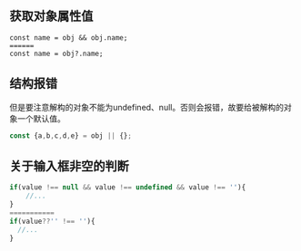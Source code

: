 <!--
 * @Author: lcz
 * @Date: 2021-10-09 10:38:02
 * @LastEditTime: 2021-10-09 10:40:44
 * @LastEditors: Please set LastEditors
 * @Description: 代码优化小妙招
 * @FilePath: \lcz_document\docs\optimization\littleTrick.md
-->

## 获取对象属性值
```
const name = obj && obj.name;
======
const name = obj?.name;
```

## 结构报错
但是要注意解构的对象不能为undefined、null。否则会报错，故要给被解构的对象一个默认值。
```js
const {a,b,c,d,e} = obj || {};
```

## 关于输入框非空的判断
```js
if(value !== null && value !== undefined && value !== ''){
    //...
}
===========
if(value??'' !== ''){
  //...
}
```